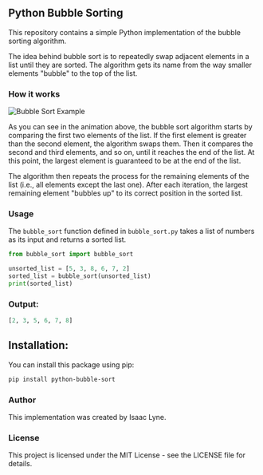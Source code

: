 ## Python Bubble Sorting

This repository contains a simple Python implementation of the bubble sorting algorithm.

The idea behind bubble sort is to repeatedly swap adjacent elements in a list until they are sorted. The algorithm gets its name from the way smaller elements "bubble" to the top of the list.

### How it works
![Bubble Sort Example](https://upload.wikimedia.org/wikipedia/commons/c/c8/Bubble-sort-example-300px.gif)

As you can see in the animation above, the bubble sort algorithm starts by comparing the first two elements of the list. If the first element is greater than the second element, the algorithm swaps them. Then it compares the second and third elements, and so on, until it reaches the end of the list. At this point, the largest element is guaranteed to be at the end of the list. 

The algorithm then repeats the process for the remaining elements of the list (i.e., all elements except the last one). After each iteration, the largest remaining element "bubbles up" to its correct position in the sorted list.

### Usage
The `bubble_sort` function defined in `bubble_sort.py` takes a list of numbers as its input and returns a sorted list. 

```python
from bubble_sort import bubble_sort

unsorted_list = [5, 3, 8, 6, 7, 2]
sorted_list = bubble_sort(unsorted_list)
print(sorted_list)
```

### Output:
```python
[2, 3, 5, 6, 7, 8]
```

## Installation:

You can install this package using pip:

```sh
pip install python-bubble-sort
```

### Author
This implementation was created by Isaac Lyne.

### License
This project is licensed under the MIT License - see the LICENSE file for details.
